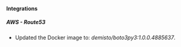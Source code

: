 
#### Integrations

##### AWS - Route53

- Updated the Docker image to: *demisto/boto3py3:1.0.0.4885637*.


